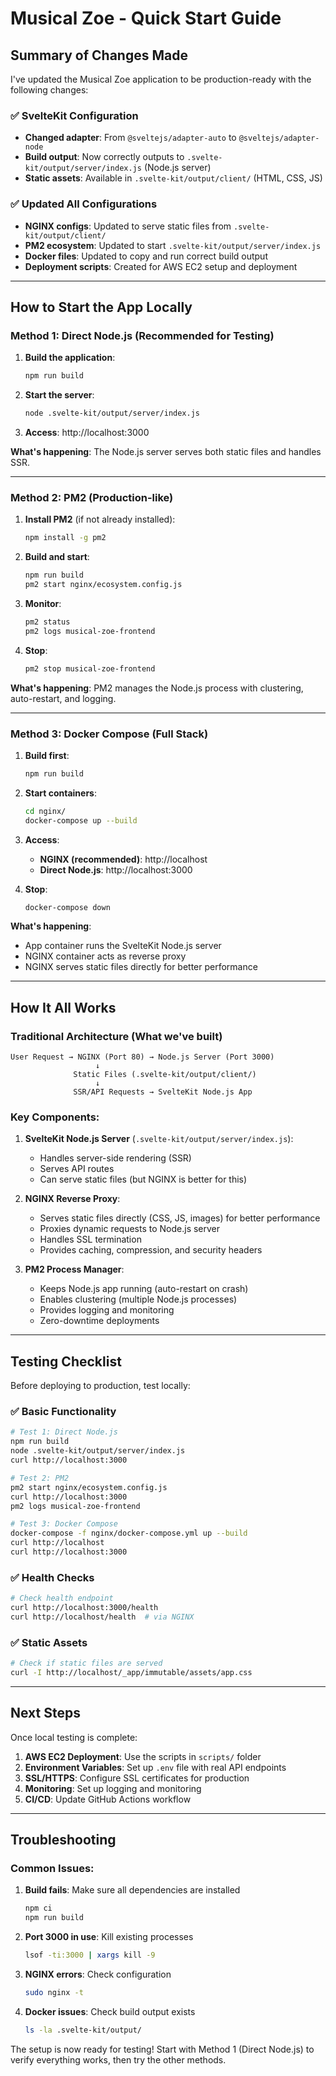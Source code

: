 # Musical Zoe - Quick Start Guide

## Summary of Changes Made

I've updated the Musical Zoe application to be production-ready with the following changes:

### ✅ SvelteKit Configuration

- **Changed adapter**: From `@sveltejs/adapter-auto` to `@sveltejs/adapter-node`
- **Build output**: Now correctly outputs to `.svelte-kit/output/server/index.js` (Node.js server)
- **Static assets**: Available in `.svelte-kit/output/client/` (HTML, CSS, JS)

### ✅ Updated All Configurations

- **NGINX configs**: Updated to serve static files from `.svelte-kit/output/client/`
- **PM2 ecosystem**: Updated to start `.svelte-kit/output/server/index.js`
- **Docker files**: Updated to copy and run correct build output
- **Deployment scripts**: Created for AWS EC2 setup and deployment

---

## How to Start the App Locally

### Method 1: Direct Node.js (Recommended for Testing)

1. **Build the application**:

   ```bash
   npm run build
   ```

2. **Start the server**:

   ```bash
   node .svelte-kit/output/server/index.js
   ```

3. **Access**: http://localhost:3000

**What's happening**: The Node.js server serves both static files and handles SSR.

---

### Method 2: PM2 (Production-like)

1. **Install PM2** (if not already installed):

   ```bash
   npm install -g pm2
   ```

2. **Build and start**:

   ```bash
   npm run build
   pm2 start nginx/ecosystem.config.js
   ```

3. **Monitor**:

   ```bash
   pm2 status
   pm2 logs musical-zoe-frontend
   ```

4. **Stop**:
   ```bash
   pm2 stop musical-zoe-frontend
   ```

**What's happening**: PM2 manages the Node.js process with clustering, auto-restart, and logging.

---

### Method 3: Docker Compose (Full Stack)

1. **Build first**:

   ```bash
   npm run build
   ```

2. **Start containers**:

   ```bash
   cd nginx/
   docker-compose up --build
   ```

3. **Access**:
   - **NGINX (recommended)**: http://localhost
   - **Direct Node.js**: http://localhost:3000

4. **Stop**:
   ```bash
   docker-compose down
   ```

**What's happening**:

- App container runs the SvelteKit Node.js server
- NGINX container acts as reverse proxy
- NGINX serves static files directly for better performance

---

## How It All Works

### Traditional Architecture (What we've built)

```
User Request → NGINX (Port 80) → Node.js Server (Port 3000)
                   ↓
              Static Files (.svelte-kit/output/client/)
                   ↓
              SSR/API Requests → SvelteKit Node.js App
```

### Key Components:

1. **SvelteKit Node.js Server** (`.svelte-kit/output/server/index.js`):
   - Handles server-side rendering (SSR)
   - Serves API routes
   - Can serve static files (but NGINX is better for this)

2. **NGINX Reverse Proxy**:
   - Serves static files directly (CSS, JS, images) for better performance
   - Proxies dynamic requests to Node.js server
   - Handles SSL termination
   - Provides caching, compression, and security headers

3. **PM2 Process Manager**:
   - Keeps Node.js app running (auto-restart on crash)
   - Enables clustering (multiple Node.js processes)
   - Provides logging and monitoring
   - Zero-downtime deployments

---

## Testing Checklist

Before deploying to production, test locally:

### ✅ Basic Functionality

```bash
# Test 1: Direct Node.js
npm run build
node .svelte-kit/output/server/index.js
curl http://localhost:3000

# Test 2: PM2
pm2 start nginx/ecosystem.config.js
curl http://localhost:3000
pm2 logs musical-zoe-frontend

# Test 3: Docker Compose
docker-compose -f nginx/docker-compose.yml up --build
curl http://localhost
curl http://localhost:3000
```

### ✅ Health Checks

```bash
# Check health endpoint
curl http://localhost:3000/health
curl http://localhost/health  # via NGINX
```

### ✅ Static Assets

```bash
# Check if static files are served
curl -I http://localhost/_app/immutable/assets/app.css
```

---

## Next Steps

Once local testing is complete:

1. **AWS EC2 Deployment**: Use the scripts in `scripts/` folder
2. **Environment Variables**: Set up `.env` file with real API endpoints
3. **SSL/HTTPS**: Configure SSL certificates for production
4. **Monitoring**: Set up logging and monitoring
5. **CI/CD**: Update GitHub Actions workflow

---

## Troubleshooting

### Common Issues:

1. **Build fails**: Make sure all dependencies are installed

   ```bash
   npm ci
   npm run build
   ```

2. **Port 3000 in use**: Kill existing processes

   ```bash
   lsof -ti:3000 | xargs kill -9
   ```

3. **NGINX errors**: Check configuration

   ```bash
   sudo nginx -t
   ```

4. **Docker issues**: Check build output exists
   ```bash
   ls -la .svelte-kit/output/
   ```

The setup is now ready for testing! Start with Method 1 (Direct Node.js) to verify everything works, then try the other methods.
